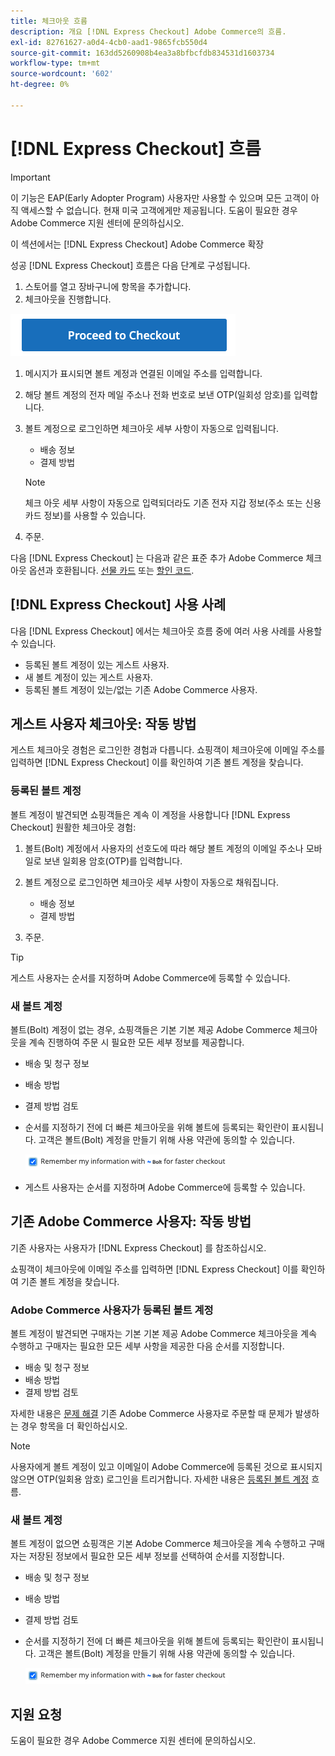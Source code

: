 ```yaml
---
title: 체크아웃 흐름
description: 개요 [!DNL Express Checkout] Adobe Commerce의 흐름.
exl-id: 82761627-a0d4-4cb0-aad1-9865fcb550d4
source-git-commit: 163dd5260908b4ea3a8bfbcfdb834531d1603734
workflow-type: tm+mt
source-wordcount: '602'
ht-degree: 0%

---
```


# [!DNL Express Checkout] 흐름

>[!IMPORTANT]
>
> 이 기능은 EAP(Early Adopter Program) 사용자만 사용할 수 있으며 모든 고객이 아직 액세스할 수 없습니다. 현재 미국 고객에게만 제공됩니다. 도움이 필요한 경우 Adobe Commerce 지원 센터에 문의하십시오.

이 섹션에서는 [!DNL Express Checkout] Adobe Commerce 확장

성공 [!DNL Express Checkout] 흐름은 다음 단계로 구성됩니다.

1. 스토어를 열고 장바구니에 항목을 추가합니다.
1. 체크아웃을 진행합니다.

![체크아웃](../assets/proceed-checkout.png)

1. 메시지가 표시되면 볼트 계정과 연결된 이메일 주소를 입력합니다.
1. 해당 볼트 계정의 전자 메일 주소나 전화 번호로 보낸 OTP(일회성 암호)를 입력합니다.
1. 볼트 계정으로 로그인하면 체크아웃 세부 사항이 자동으로 입력됩니다.

   - 배송 정보
   - 결제 방법

   >[!NOTE]
   >
   > 체크 아웃 세부 사항이 자동으로 입력되더라도 기존 전자 지갑 정보(주소 또는 신용 카드 정보)를 사용할 수 있습니다.

1. 주문.

다음 [!DNL Express Checkout] 는 다음과 같은 표준 추가 Adobe Commerce 체크아웃 옵션과 호환됩니다. [선물 카드](https://docs.magento.com/user-guide/catalog/product-gift-card.html) 또는 [할인 코드](https://docs.magento.com/user-guide/marketing/price-rules-cart-coupon.html).

## [!DNL Express Checkout] 사용 사례

다음 [!DNL Express Checkout] 에서는 체크아웃 흐름 중에 여러 사용 사례를 사용할 수 있습니다.

- 등록된 볼트 계정이 있는 게스트 사용자.
- 새 볼트 계정이 있는 게스트 사용자.
- 등록된 볼트 계정이 있는/없는 기존 Adobe Commerce 사용자.

## 게스트 사용자 체크아웃: 작동 방법

게스트 체크아웃 경험은 로그인한 경험과 다릅니다. 쇼핑객이 체크아웃에 이메일 주소를 입력하면 [!DNL Express Checkout] 이를 확인하여 기존 볼트 계정을 찾습니다.

### 등록된 볼트 계정

볼트 계정이 발견되면 쇼핑객들은 계속 이 계정을 사용합니다 [!DNL Express Checkout] 원활한 체크아웃 경험:

1. 볼트(Bolt) 계정에서 사용자의 선호도에 따라 해당 볼트 계정의 이메일 주소나 모바일로 보낸 일회용 암호(OTP)를 입력합니다.
1. 볼트 계정으로 로그인하면 체크아웃 세부 사항이 자동으로 채워집니다.

   - 배송 정보
   - 결제 방법

1. 주문.

>[!TIP]
>
> 게스트 사용자는 순서를 지정하며 Adobe Commerce에 등록할 수 있습니다.

### 새 볼트 계정

볼트(Bolt) 계정이 없는 경우, 쇼핑객들은 기본 기본 제공 Adobe Commerce 체크아웃을 계속 진행하여 주문 시 필요한 모든 세부 정보를 제공합니다.

- 배송 및 청구 정보
- 배송 방법
- 결제 방법 검토
- 순서를 지정하기 전에 더 빠른 체크아웃을 위해 볼트에 등록되는 확인란이 표시됩니다. 고객은 볼트(Bolt) 계정을 만들기 위해 사용 약관에 동의할 수 있습니다.

   ![볼트 기억](../assets/checked-bolt.png)

- 게스트 사용자는 순서를 지정하며 Adobe Commerce에 등록할 수 있습니다.

## 기존 Adobe Commerce 사용자: 작동 방법

기존 사용자는 사용자가 [!DNL Express Checkout] 를 참조하십시오.

쇼핑객이 체크아웃에 이메일 주소를 입력하면 [!DNL Express Checkout] 이를 확인하여 기존 볼트 계정을 찾습니다.

### Adobe Commerce 사용자가 등록된 볼트 계정

볼트 계정이 발견되면 구매자는 기본 기본 제공 Adobe Commerce 체크아웃을 계속 수행하고 구매자는 필요한 모든 세부 사항을 제공한 다음 순서를 지정합니다.

- 배송 및 청구 정보
- 배송 방법
- 결제 방법 검토

자세한 내용은 [문제 해결](../express-checkout/troubleshooting.md) 기존 Adobe Commerce 사용자로 주문할 때 문제가 발생하는 경우 항목을 더 확인하십시오.

>[!NOTE]
>
> 사용자에게 볼트 계정이 있고 이메일이 Adobe Commerce에 등록된 것으로 표시되지 않으면 OTP(일회용 암호) 로그인을 트리거합니다. 자세한 내용은 [등록된 볼트 계정](#registered-bolt-account) 흐름.

### 새 볼트 계정

볼트 계정이 없으면 쇼핑객은 기본 Adobe Commerce 체크아웃을 계속 수행하고 구매자는 저장된 정보에서 필요한 모든 세부 정보를 선택하여 순서를 지정합니다.

- 배송 및 청구 정보
- 배송 방법
- 결제 방법 검토
- 순서를 지정하기 전에 더 빠른 체크아웃을 위해 볼트에 등록되는 확인란이 표시됩니다. 고객은 볼트(Bolt) 계정을 만들기 위해 사용 약관에 동의할 수 있습니다.

   ![볼트 기억](../assets/checked-bolt.png)

## 지원 요청

도움이 필요한 경우 Adobe Commerce 지원 센터에 문의하십시오.
